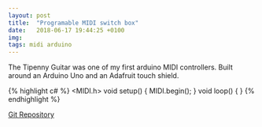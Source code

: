 ```yaml
---
layout: post
title:  "Programable MIDI switch box"
date:   2018-06-17 19:44:25 +0100
img:
tags: midi arduino
---
```

The Tipenny Guitar was one of my first arduino MIDI controllers.
Built around an Arduino Uno and an Adafruit touch shield.

{% highlight c# %}
<MIDI.h>
void setup() {
MIDI.begin();
}
void loop() {
}
{% endhighlight %}

[Git Repository][git-rep]

[git-rep]: https://github.com/aburnsni/programmable_midi_switch_box
